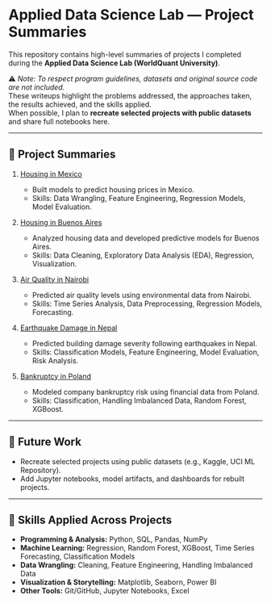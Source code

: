 
# Applied Data Science Lab — Project Summaries  

This repository contains high-level summaries of projects I completed during the **Applied Data Science Lab (WorldQuant University)**.  

⚠️ *Note: To respect program guidelines, datasets and original source code are not included.*  
These writeups highlight the problems addressed, the approaches taken, the results achieved, and the skills applied.  
When possible, I plan to **recreate selected projects with public datasets** and share full notebooks here.  

---

## 🔹 Project Summaries  

1. [Housing in Mexico](./01-housing-mexico/README.md)  
   - Built models to predict housing prices in Mexico.  
   - Skills: Data Wrangling, Feature Engineering, Regression Models, Model Evaluation.  

2. [Housing in Buenos Aires](./02-housing-buenos-aires/README.md)  
   - Analyzed housing data and developed predictive models for Buenos Aires.  
   - Skills: Data Cleaning, Exploratory Data Analysis (EDA), Regression, Visualization.  

3. [Air Quality in Nairobi](./03-air-quality-nairobi/README.md)  
   - Predicted air quality levels using environmental data from Nairobi.  
   - Skills: Time Series Analysis, Data Preprocessing, Regression Models, Forecasting.  

4. [Earthquake Damage in Nepal](./04-earthquake-nepal/README.md)  
   - Predicted building damage severity following earthquakes in Nepal.  
   - Skills: Classification Models, Feature Engineering, Model Evaluation, Risk Analysis.  

5. [Bankruptcy in Poland](./05-bankruptcy-poland/README.md)  
   - Modeled company bankruptcy risk using financial data from Poland.  
   - Skills: Classification, Handling Imbalanced Data, Random Forest, XGBoost.  

---

## 🔹 Future Work  

- Recreate selected projects using public datasets (e.g., Kaggle, UCI ML Repository).  
- Add Jupyter notebooks, model artifacts, and dashboards for rebuilt projects.  

---

## 🔹 Skills Applied Across Projects  

- **Programming & Analysis:** Python, SQL, Pandas, NumPy  
- **Machine Learning:** Regression, Random Forest, XGBoost, Time Series Forecasting, Classification Models  
- **Data Wrangling:** Cleaning, Feature Engineering, Handling Imbalanced Data  
- **Visualization & Storytelling:** Matplotlib, Seaborn, Power BI  
- **Other Tools:** Git/GitHub, Jupyter Notebooks, Excel  

